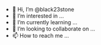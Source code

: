 - 👋 Hi, I’m @black23stone
- 👀 I’m interested in ...
- 🌱 I’m currently learning ...
- 💞️ I’m looking to collaborate on ...
- 📫 How to reach me ...

<!---
black23stone/black23stone is a ✨ special ✨ repository because its `README.md` (this file) appears on your GitHub profile.
You can click the Preview link to take a look at your changes.
--->
